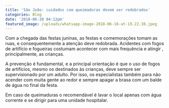 ```yaml
---
title: 'São João: cuidados com queimaduras devem ser redobrados'
categories: Blog
date: '2018-06-20 04:12pm'
featured_image: /uploads/whatsapp-image-2018-06-18-at-19.22.38.jpeg
---
```

Com a chegada das festas juninas, as festas e comemorações tomam as ruas, e consequentemente a atenção deve redobrada. Acidentes com fogos de artifício e fogueiras costumam acontecer com mais frequência e atingir , principalmente, as crianças. 



A prevenção é fundamental, e a principal orientação é que o uso de fogos de artifícios, mesmo os destinados às crianças, deve sempre ser supervisionado por um adulto. Por isso, os especialistas também para não acender com muita gente ao redor e sempre apagar a brasa com um balde de água no final da festa. 



Em caso de queimaduras o recomendável é lavar o local apenas com água corrente e se dirigir para uma unidade hospitalar.
